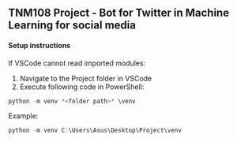 ## TNM108 Project - Bot for Twitter in Machine Learning for social media

#### Setup instructions
If VSCode cannot read imported modules:
1. Navigate to the Project folder in VSCode
2. Execute following code in PowerShell:
```PowerShell
python -m venv *<folder path>* \venv
```
Example: 
```PowerShell
python -m venv C:\Users\Asus\Desktop\Project\venv
```